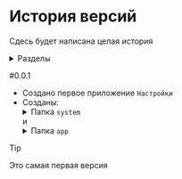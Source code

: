 # История версий 
Сдесь будет написана целая история 
<details><summary>Разделы</summary>
 - [0.0.1](#0.0.1)
</details>

#0.0.1
 - Создано первое приложение `Настройки`
 - Созданы: <details><summary>Папка `system`</summary>`system`,`button.1`</details>
 и <details><summary>Папка `app`</summary> `setting.com`</details>
 
>[!TIP]
>Это самая первая версия
